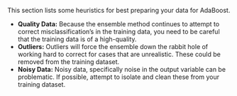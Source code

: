 This section lists some heuristics for best preparing your data for AdaBoost.

- **Quality Data:** Because the ensemble method continues to attempt to correct misclassification’s in the training data, you need to be careful that the training data is of a
high-quality.
- **Outliers:** Outliers will force the ensemble down the rabbit hole of working hard to correct
for cases that are unrealistic. These could be removed from the training dataset.
- **Noisy Data:** Noisy data, specifically noise in the output variable can be problematic. If
possible, attempt to isolate and clean these from your training dataset.